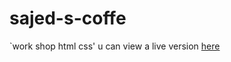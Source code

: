 # sajed-s-coffe
`work shop html css'
u can view a live version [here](https://sajed993.github.io/sajed-s-coffe/)

